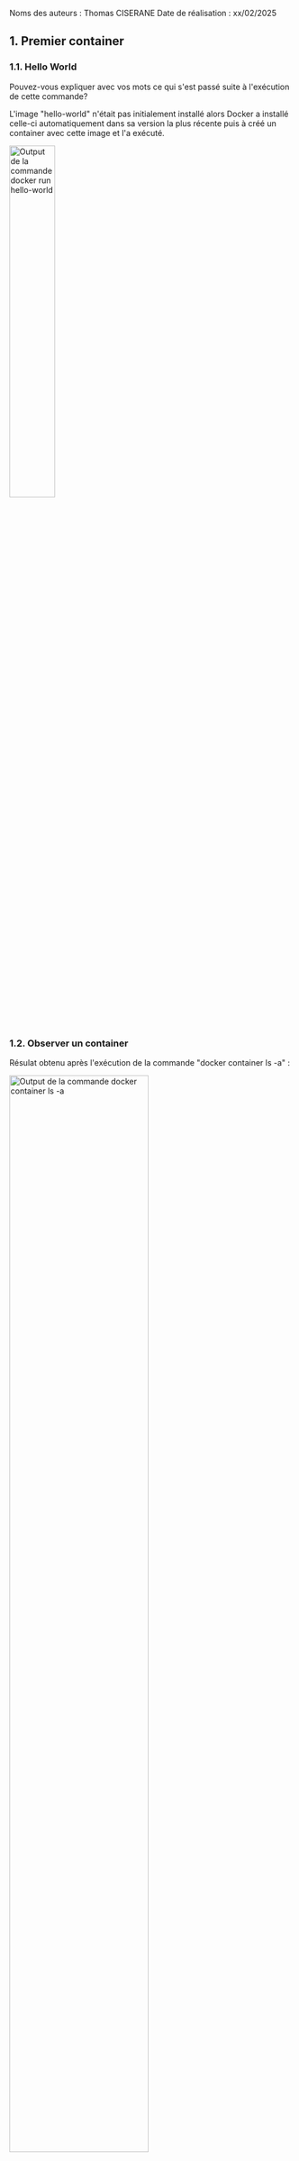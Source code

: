 
Noms des auteurs :  Thomas CISERANE
Date de réalisation : xx/02/2025


## 1. Premier container

### 1.1. Hello World 

Pouvez-vous expliquer avec vos mots ce qui s'est passé suite à l'exécution de cette commande? 

L'image "hello-world" n'était pas initialement installé alors Docker a installé  celle-ci automatiquement dans sa version la plus récente puis à créé un container avec cette image et l'a exécuté.

<img src="./sceenshots/part1/1_1.png" alt="Output de la commande docker run hello-world" style="width:40%">

### 1.2.  Observer un container

Résulat obtenu après l'exécution de la commande "docker container ls -a" :

<img src="./sceenshots/part1/1_2.png" alt="Output de la commande docker container ls -a" style="width:70%">

Retrouvez les informations suivantes sur le container lancé précédemment : 
1. Quel est son identifiant ? 

    Son ID est **7807bde91dba**d736e1b92888ec5562026425f99ace51feaa46fbf2dd7086b2de, soit **7807bde91dba** sur l'image.

2. Quel est son nom ?

    Son nom est priceless_goodall.

3. Quel est son état ?

    Exited car l'execution du container s'est terminée 5 minutes plus tard.

4. Quel est le nom de son image?  Avez-vous vu au point 1.1. d''où cette image provenait?

    Le nom de son image est hello-world.

5. Quelle commande le container a-t-il exécuté?

    Il a exécuté la commande "/hello".

6. Si vous avez installer Docker Desktop, pouvez-vous retrouver ces mêmes informations dans l'interface graphique?

    <img src="./sceenshots/part1/1_2_6.png" alt="Menu des containers" style="width:75%">

    Pour trouver la dernière information soit celle de la commande, il faut rentrer dans le container, aller dans l'option "Inspect" puis trouver la commande dans le JSON.
    
    <img src="./sceenshots/part1/1_2_6bis.png" alt="Champs CMD issu du json" style="width:30%">


### 1.3. Les images 

1. Quelles informations voyez-vous?  Quel est le lien avec ce que vous avez observé auparavant?

    On retrouve le nom de l'image, sa version, son ID, Date de création et sa taille.
    En dehors des attributs cités juste avant, en rentrant dans l'image, on retrouve les étapes de comment celle-ci a été contruite et exécutée (commande "/hello").

    <img src="./sceenshots/part1/1_3df.png" alt="Dockerfile" style="width:50%">

    Le lien pourrait être que le container a utilisé cette image lors de sa création pour exécuter la commande "/hello".

2. Comparez l'output de cette commande avec la vue correspondante de l'interface graphique.

    On retrouve les mêmes informations que ceux de l'interface graphique.

    <img src="./sceenshots/part1/1_3.png" alt="Output de la commande 'docker image ls'" style="width:50%">
    <img src="./sceenshots/part1/1_3bis.png" alt="Menu des images" style="width:70%">

3. Essayez de trouver la commande qui vous permettra de supprimer cette image.  C'est une bonne idée de ne pas conserver les images non utilisées sur votre système de fichiers : même avec la mutualisation de couches, elles prennent de l'espace sur le disque!

    Pour supprimer une image on peut utiliser la commande "docker image rm -f" ou "docker rmi -f" avec "-f" pour forcer la suppression.

### 1.4. Les volumes

## 2. Utiliser un container

### 2.1. Interagir avec un container

1. A quoi servent les options ```i``` et ```t```dans la commande ci-dessus? 

    Les options ```i``` et ```t``` servent respectivement à maintenir l'entrée standard (stdin) ouverte, permettant d'interagir avec le conteneur et permettant d'avoir les fonctionnalités d'un terminal toujours dans l'interaction, comme par exemple le mot de passe ne s'affiche pas quand on le rentre, sans l'option ```t```, il s'afficherait.

2. Chaque container Docker est destiné à exécuter une commande unique.  Quelle est-elle dans ce cas-ci?

    Dans ce cas ci c'est la commande bash.

3. Dans le container, quels sont les processus présents?  Et leurs PIDs? 

    <img src="./sceenshots/part2/2_1_3.png" alt="Output de la commande ps" style="width:50%">

    Bash avec un PID de 1

4. Avec quel utilisateur êtes-vous loggé?

    Avec l'utilisateur root.

5. Votre container a-t'il accès à Internet?  Qui est son résolveur?

    Oui le conatiner a accès à internet :

    <img src="./sceenshots/part2/2_1_5.png" alt="Output ping google" style="width:45%">

    Et son resolveur est: 192.168.65.7

    <img src="./sceenshots/part2/2_1_5bis.png" alt="Résolveur" style="width:45%">

### 2.2. Inspecter un container

1. Chaque container dispose d'une interface réseau.  Quelle est l'adresse **IP** de l'interface de votre container? 

    L'adresse IP est **172.17.0.2**.

    <img src="./sceenshots/part2/2_2_1.png" alt="Output de la commande docker inspect" style="width:40%">

2. Votre container a-t'il des **ports** ouverts?  

    Non, aucun port n'est ouvert.

    <img src="./sceenshots/part2/2_2_2.png" alt="Output de la commande docker inspect" style="width:55%">

### 2.3. Faire tourner un service dans un container

- Qu'avez-vous observé au niveau des "ports" ?  Expliquez et illustrez votre réponse avec des screenshots.

    Ici on voit que nginx tourne sur le port 80 utilisant le protocole TCP mais pas encore accessible en dehors de la machine.

    <img src="./sceenshots/part2/2_3_1.png" alt="Output de la commande docker inspect" style="width:30%">

    Après avoir exécuté la commande suivante: ```docker run -p80:80 --name=mon-serveur-web2b nginx```  et lancé le container, on voit qu'il est accessible en dehors de la machine car on préciser le port de la machine sur lequel il est lancé.

    <img src="./sceenshots/part2/2_3_2.png" alt="Output de la commande docker inspect" style="width:30%">

## 3. Construire des images

### 3.1. Figer un container

Après avoir utilisé les commandes:

<img src="./sceenshots/part3/3_1.png" alt="Après modification du index.html" style="width:50%">

<br>

Après la modification de l'index.html:

<img src="./sceenshots/part3/3_1bis.png" alt="Après modification du index.html" style="width:50%">

<br>

Sauvegarde de l'image modifiée à l'aide de la commande: ```docker container commit mon-serveur-web2b myweb```

<img src="./sceenshots/part3/3_1ter.png" alt="Après sauvegarde de l'image" style="width:50%">

### 3.2. Créer une image sur base d'un Dockerfile

Après la création du Dockerfile et du fichier index.html, j'ai créé l'image suivante:

<img src="./sceenshots/part3/3_2.png" alt="" style="width:50%">
<img src="./sceenshots/part3/3_2bis.png" alt="" style="width:50%">

Puis pour un test j'ai crréé un container sur base de cette image avec la commande suivante: ```docker run --name=web -p80:80 myweb2```

<img src="./sceenshots/part3/3_2ter.png" alt="" style="width:50%">

Puis j'ai lancé le container et j'ai observé qu'il est accessible en dehors de la machine.

<img src="./sceenshots/part3/3_2quater.png" alt="" style="width:50%">

## Exercices récapitulatifs

Documentez ici la réalisation des exercices, via des explications et des snapshots. 
### 4.1. Démarrer un serveur Web Apache

Pour l'image Apache, j'ai choisi "httpd" que j'ai installé en utilisant : ```docker pull httpd```

<img src="./sceenshots/part4/4_1.png" alt="Pull de l'image" style="width:40%">

J'ai ensuite démarré un premier container sur le port 80 de ma machine avec: ```docker run --name=myapache -p80:80 httpd```

Puis un deuxième container sur le port 8080 de ma machine avec: ```docker run --name=myapache2 -p8080:80 httpd```

<img src="./sceenshots/part4/4_1bis.png" alt="Menu des containers montrant les containers myapache et myapache2" style="width:55%">

Pour renter dans  chaque container, j'ai utilisé la commande suivante: ```docker exec -it [nom du container] bash``` avec pour nom du container **"myapache"** et **"myapache2"**

Puis j'ai fait un ```apt update``` et ```apt install -y nano``` puis j'ai modifié le fichier html pour chaque comme suit:

<img src="./sceenshots/part4/4_1ter.png" alt="Modification du fichier html pour le container myapache" style="width:20%">

<img src="./sceenshots/part4/4_1quater.png" alt="Modification du fichier html pour le container myapache2" style="width:20%">

Dans un répertoire, j'ai créé un dossier avec un fichier **Dockerfile** à l'interieur contenant les commandes suivantes:

```
FROM httpd:latest
RUN apt update && apt install -y nano
COPY index.html /usr/local/apache2/htdocs
```

Puis j'ai construit l'image avec la commande suivante: ```docker build -t myhttpd .```

<img src="./sceenshots/part4/4_1quin.png" alt="Construction de l'image" style="width:50%">

<img src="./sceenshots/part4/4_1quinbis.png" alt="Construction de l'image" style="width:80%">

Pour terminer, j'ai créé un container à partir de cette image avec la commande suivante: ```docker run --name=myapache3 -p1411:80 myhttpd``` puis je l'ai lancé et j'ai observé qu'il est accessible en dehors de la machine.

<img src="./sceenshots/part4/4_1quinter.png" alt="Page web de myapache3" style="width:30%">

### 4.2. Lancer un résolveur Bind dans un container Docker

1. Quelle configuration avez-vous effectuée au niveau des ports ?
2. Qu'avez-vous observé dans la trace Wireshark qui prouve que la configuration est correcte?  Illustrez avec un screenshot de la capture.

### 4.3. Container avec script Python
